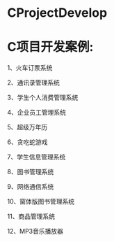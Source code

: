 # CProjectDevelop
# C项目开发案例:
1、火车订票系统

2、通讯录管理系统

3、学生个人消费管理系统

4、企业员工管理系统

5、超级万年历

6、贪吃蛇游戏

7、学生信息管理系统

8、图书管理系统

9、网络通信系统

10、窗体版图书管理系统

11、商品管理系统

12、MP3音乐播放器

